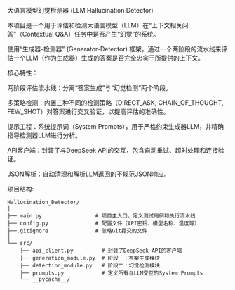 大语言模型幻觉检测器 (LLM Hallucination Detector)

本项目是一个用于评估和检测大语言模型（LLM）在“上下文相关问答”（Contextual Q&A）任务中是否产生“幻觉”的系统。

使用“生成器-检测器” (Generator-Detector) 框架，通过一个两阶段的流水线来评估一个LLM（作为生成器）生成的答案是否完全忠实于所提供的上下文。

核心特性：

两阶段评估流水线：分离“答案生成”与“幻觉检测”两个阶段。

多策略检测：内置三种不同的检测策略（DIRECT_ASK, CHAIN_OF_THOUGHT, FEW_SHOT）对答案进行交叉验证，以提高评估的准确性。

提示工程：系统提示词（System Prompts），用于严格约束生成器LLM，并精确指导检测器LLM进行分析。

API客户端：封装了与DeepSeek API的交互，包含自动重试、超时处理和连接验证。

JSON解析：自动清理和解析LLM返回的不规范JSON响应。

项目结构:
```
Hallucination_Detector/
│
├── main.py                 # 项目主入口，定义测试用例和执行流水线
├── config.py               # 配置文件（API密钥、模型名称、温度等）
├──.gitignore               # 忽略Git提交的文件
│
└── src/
    ├── api_client.py         # 封装了DeepSeek API的客户端
    ├── generation_module.py  # 阶段一：答案生成模块
    ├── detection_module.py   # 阶段二：幻觉检测模块
    ├── prompts.py            # 定义所有与LLM交互的System Prompts
    └── __pycache__/
```
